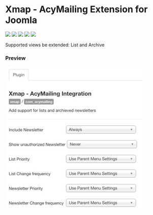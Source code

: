 # Xmap - AcyMailing Extension for Joomla

![](https://img.shields.io/static/v1?label=Joomla&message=3.X&style=flat&logo=joomla&logoColor=orange&color=blue)
![](https://img.shields.io/github/release/z-index-net/joomla-plugin-xmap-acymailing.svg)
![](https://img.shields.io/github/downloads/z-index-net/joomla-plugin-xmap-acymailing/total.svg)
![](https://img.shields.io/badge/Maintained%3F-no-red.svg)
![](https://img.shields.io/github/license/z-index-net/joomla-plugin-xmap-acymailing.svg)

Supported views be extended: List and Archive

### Preview

![Screenshot](./screenshots/plg_xmap_com_acymailing.0.png?raw=true)

